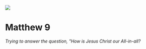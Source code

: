 <img class="intro-right" src="/images/art-matthew.jpg">

# Matthew 9

*Trying to answer the question, "How is Jesus Christ our All-in-all?*

